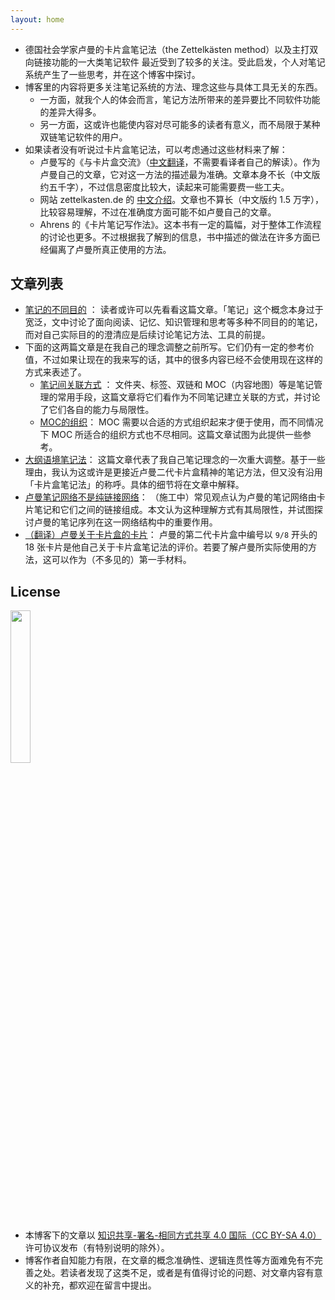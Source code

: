 ```yaml
---
layout: home
---
```


* 德国社会学家卢曼的卡片盒笔记法（the Zettelkästen method）以及主打双向链接功能的一大类笔记软件 最近受到了较多的关注。受此启发，个人对笔记系统产生了一些思考，并在这个博客中探讨。
* 博客里的内容将更多关注笔记系统的方法、理念这些与具体工具无关的东西。
	* 一方面，就我个人的体会而言，笔记方法所带来的差异要比不同软件功能的差异大得多。
	* 另一方面，这或许也能使内容对尽可能多的读者有意义，而不局限于某种双链笔记软件的用户。
* 如果读者没有听说过卡片盒笔记法，可以考虑通过这些材料来了解：
	* 卢曼写的《与卡片盒交流》（[中文翻译](https://mp.weixin.qq.com/s/_aPS2ol1DxiCFX-xfl-8yg)，不需要看译者自己的解读）。作为卢曼自己的文章，它对这一方法的描述最为准确。文章本身不长（中文版约五千字），不过信息密度比较大，读起来可能需要费一些工夫。
	* 网站 zettelkasten.de 的 [中文介绍](https://zettelkasten.de/introduction/zh/)。文章也不算长（中文版约 1.5 万字），比较容易理解，不过在准确度方面可能不如卢曼自己的文章。
	* Ahrens 的《卡片笔记写作法》。这本书有一定的篇幅，对于整体工作流程的讨论也更多。不过根据我了解到的信息，书中描述的做法在许多方面已经偏离了卢曼所真正使用的方法。
<!-- * 双链笔记的理念近年来颇受关注。我结合自己的使用经验，对基于双链的笔记系统产生了自己的理解和思考，并在这个博客中展示。 -->
<!-- 	* 为使内容对尽可能多的人有意义，而不局限于某种双链笔记软件的用户，这些内容会更多关注与工具无关的东西。 -->
<!-- 	* 从目前的内容来看，这个博客有点像是一个“笔记系统维护手册”。读者只查看自己感兴趣的部分即可。 -->
<!-- 	* 各文章的内容可能会不定期更新，就像常青笔记一样。 -->

## 文章列表
* [笔记的不同目的](contents/笔记的不同目的/) ：
	读者或许可以先看看这篇文章。「笔记」这个概念本身过于宽泛，文中讨论了面向阅读、记忆、知识管理和思考等多种不同目的的笔记，而对自己实际目的的澄清应是后续讨论笔记方法、工具的前提。
* 下面的这两篇文章是在我自己的理念调整之前所写。它们仍有一定的参考价值，不过如果让现在的我来写的话，其中的很多内容已经不会使用现在这样的方式来表述了。
	* [笔记间关联方式](contents/笔记间关联方式/) ：
		文件夹、标签、双链和 MOC（内容地图）等是笔记管理的常用手段，这篇文章将它们看作为不同笔记建立关联的方式，并讨论了它们各自的能力与局限性。
	* [MOC的组织](contents/MOC的组织/)：
		MOC 需要以合适的方式组织起来才便于使用，而不同情况下 MOC 所适合的组织方式也不尽相同。这篇文章试图为此提供一些参考。
* [大纲语境笔记法](contents/大纲语境笔记法/)：
	这篇文章代表了我自己笔记理念的一次重大调整。基于一些理由，我认为这或许是更接近卢曼二代卡片盒精神的笔记方法，但又没有沿用「卡片盒笔记法」的称呼。具体的细节将在文章中解释。
* [卢曼笔记网络不是纯链接网络](contents/卢曼笔记网络不是纯链接网络/)：
	（施工中）常见观点认为卢曼的笔记网络由卡片笔记和它们之间的链接组成。本文认为这种理解方式有其局限性，并试图探讨卢曼的笔记序列在这一网络结构中的重要作用。
* [（翻译）卢曼关于卡片盒的卡片](contents/（翻译）卢曼关于卡片盒的卡片/)：
	卢曼的第二代卡片盒中编号以 `9/8` 开头的 18 张卡片是他自己关于卡片盒笔记法的评价。若要了解卢曼所实际使用的方法，这可以作为（不多见的）第一手材料。

## License
<!-- ![CC BY-SA 4.0](https://mirrors.creativecommons.org/presskit/buttons/88x31/png/by-sa.png) -->
<img src="https://mirrors.creativecommons.org/presskit/buttons/88x31/png/by-sa.png" width = 25% />

* 本博客下的文章以 [知识共享-署名-相同方式共享 4.0 国际（CC BY-SA 4.0）](https://creativecommons.org/licenses/by-sa/4.0/deed.zh)许可协议发布（有特别说明的除外）。
* 博客作者自知能力有限，在文章的概念准确性、逻辑连贯性等方面难免有不完善之处。若读者发现了这类不足，或者是有值得讨论的问题、对文章内容有意义的补充，都欢迎在留言中提出。
<!-- * 支持有想法、有能力的读者对这些文章进行演绎，例如修改、增添新的内容，或者将文章中的某部分用做自己所写的文章的素材。
	可以直接 fork 博客对应的 GitHub 仓库。
	当然，这需要在遵守 CC BY-SA 4.0 license 的前提下进行，从而再之后的读者（包括博客作者自己）也能够基于这部分的贡献进行再创作。 -->

